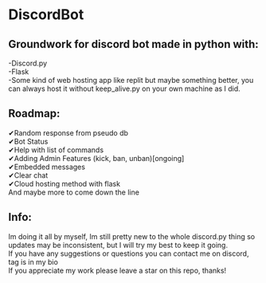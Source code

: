 # DiscordBot
## Groundwork for discord bot made in python with:<br>
-Discord.py<br>
-Flask<br>
-Some kind of web hosting app like replit but maybe something better, you can always host it without keep_alive.py on your own machine as I did.

## Roadmap:<br>
✔Random response from pseudo db<br>
✔Bot Status<br>
✔Help with list of commands<br>
✔Adding Admin Features (kick, ban, unban)[ongoing]<br>
✔Embedded messages<br>
✔Clear chat<br>
✔Cloud hosting method with flask<br>
And maybe more to come down the line

## Info:<br>
Im doing it all by myself, Im still pretty new to the whole discord.py thing so updates may be inconsistent,
but I will try my best to keep it going.<br>
If you have any suggestions or questions you can contact me on discord, tag is in my bio<br>
If you appreciate my work please leave a star on this repo, thanks!
